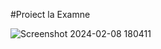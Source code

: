 #Proiect la Examne

![Screenshot 2024-02-08 180411](https://github.com/valentin21062000/Sait_Mini-Magazin-Phone/assets/93271040/793d601f-03ce-4605-8d23-256d92efcdcc)
